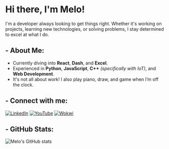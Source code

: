 # Hi there, I'm Melo!

I'm a developer always looking to get things right. Whether it's working on projects, learning new technologies, or solving problems, I stay determined to excel at what I do. 

## - About Me:

-  Currently diving into **React**, **Dash**, and **Excel**.
-  Experienced in **Python**, **JavaScript**, **C++** *(specifically with IoT)*, and **Web Development**.
-  It's not all about work! I also play piano, draw, and game when I’m off the clock.

## - Connect with me:

[![LinkedIn](https://img.shields.io/badge/LinkedIn-007ec6?style=for-the-badge&logo=linkedin&logoColor=white)](https://www.linkedin.com/in/guilherme-melo-b469a92b5/)
[![YouTube](https://img.shields.io/badge/YouTube-007ec6?style=for-the-badge&logo=youtube&logoColor=white)](https://www.youtube.com/@GuilhermeMelo2105)
[![Wokwi](https://img.shields.io/badge/Wokwi-007ec6?style=for-the-badge&logoColor=white)](https://wokwi.com/makers/melokoyo)

## - GitHub Stats:

![Melo's GitHub stats](https://github-readme-stats.vercel.app/api?username=gmelo21&show_icons=true&theme=radical&bg_color=0D1117&title_color=FFFFFF&text_color=FFFFFF&icon_color=007EC6)
